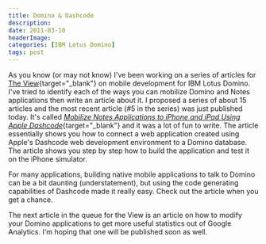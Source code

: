 ```yaml
---
title: Domino & Dashcode
description: 
date: 2011-03-10
headerImage: 
categories: [IBM Lotus Domino]
tags: post
---
```


As you know (or may not know) I've been working on a series of articles for [The View](https://www.eview.com){target="_blank"} on mobile development for IBM Lotus Domino. I've tried to identify each of the ways you can mobilize Domino and Notes applications then write an article about it. I proposed a series of about 15 articles and the most recent article (#5 in the series) was just published today. It's called [_Mobilize Notes Applications to iPhone and iPad Using Apple Dashcode_](https://bitly.com/h75VX0){target="_blank"} and it was a lot of fun to write. The article essentially shows you how to connect a web application created using Apple's Dashcode web development environment to a Domino database. The article shows you step by step how to build the application and test it on the iPhone simulator.

For many applications, building native mobile applications to talk to Domino can be a bit daunting (understatement), but using the code generating capabilities of Dashcode made it really easy. Check out the article when you get a chance.

The next article in the queue for the View is an article on how to modify your Domino applications to get more useful statistics out of Google Analytics. I'm hoping that one will be published soon as well.